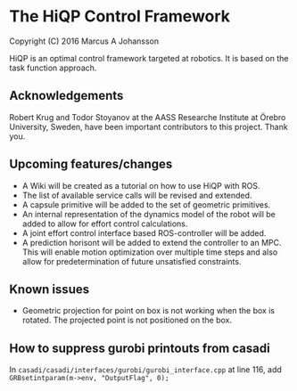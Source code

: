 # The HiQP Control Framework
Copyright (C) 2016 Marcus A Johansson

HiQP is an optimal control framework targeted at robotics. It is based on the task function approach.

## Acknowledgements
Robert Krug and Todor Stoyanov at the AASS Researche Institute at Örebro University, Sweden, have been important contributors to this project. Thank you.

## Upcoming features/changes
- A Wiki will be created as a tutorial on how to use HiQP with ROS.
- The list of available service calls will be revised and extended.
- A capsule primitive will be added to the set of geometric primitives.
- An internal representation of the dynamics model of the robot will be added to allow for effort control calculations.
- A joint effort control interface based ROS-controller will be added.
- A prediction horisont will be added to extend the controller to an MPC. This will enable motion optimization over multiple time steps and also allow for predetermination of future unsatisfied constraints.

## Known issues
- Geometric projection for point on box is not working when the box is rotated. The projected point is not positioned on the box.

## How to suppress gurobi printouts from casadi
In ``casadi/casadi/interfaces/gurobi/gurobi_interface.cpp`` at line 116, add ``GRBsetintparam(m->env, "OutputFlag", 0);``


